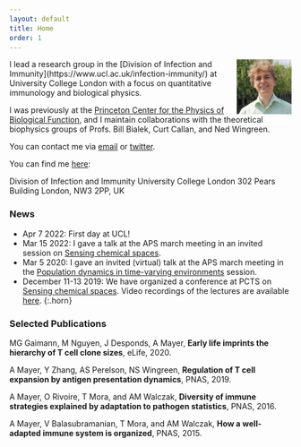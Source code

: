 ```yaml
---
layout: default
title: Home
order: 1
---
```


<img style="width:7em" src="images/andreasmayer.jpg" align="right">
I lead a research group in the [Division of Infection and Immunity](https://www.ucl.ac.uk/infection-immunity/) at University College London with a focus on quantitative immunology and biological physics.

I was previously at the [Princeton Center for the Physics of Biological Function](https://biophysics.princeton.edu/), and I maintain collaborations with the theoretical biophysics groups of Profs. Bill Bialek, Curt Callan, and Ned Wingreen. 

You can contact me via [email](mailto:andimscience@gmail.com) or [twitter](http://twitter.com/andimscience).

You can find me [here](https://goo.gl/maps/RsAgTCkQwTSLdBVK7):

Division of Infection and Immunity
University College London
302 Pears Building
London, NW3 2PP, UK

### News

- Apr 7 2022: First day at UCL!
- Mar 15 2022: I gave a talk at the APS march meeting in an invited session on [Sensing chemical spaces](https://meetings.aps.org/Meeting/MAR22/Session/F14).
- Mar 5 2020: I gave an invited (virtual) talk at the APS march meeting in the [Population dynamics in time-varying environments](http://meetings.aps.org/Meeting/MAR20/Session/U27) session.
- December 11-13 2019: We have organized a conference at PCTS on [Sensing chemical spaces](http://pcts.princeton.edu/programs/past/sensing-chemical-spaces/122). Video recordings of the lectures are available [here](http://www.kaltura.com/tiny/opthb).
{:.horn}

### Selected Publications

MG Gaimann, M Nguyen, J Desponds, A Mayer, **Early life imprints the hierarchy of T cell clone sizes**, eLife, 2020. [<i class="ai ai-doi"></i>](https://doi.org/10.7554/eLife.61639)

A Mayer, Y Zhang, AS Perelson, NS Wingreen, **Regulation of T cell expansion by antigen presentation dynamics**, PNAS, 2019. [<i class="ai ai-doi"></i>](https://doi.org/10.1073/pnas.1812800116)

A Mayer, O Rivoire, T Mora, and AM Walczak, **Diversity of immune strategies explained by adaptation to pathogen statistics**, PNAS, 2016. [<i class="ai ai-doi"></i>](http://dx.doi.org/10.1073/pnas.1600663113)

A Mayer, V Balasubramanian, T Mora, and AM Walczak, **How a well-adapted immune system is organized**, PNAS, 2015. [<i class="ai ai-doi"></i>](http://dx.doi.org/10.1073/pnas.1421827112)
